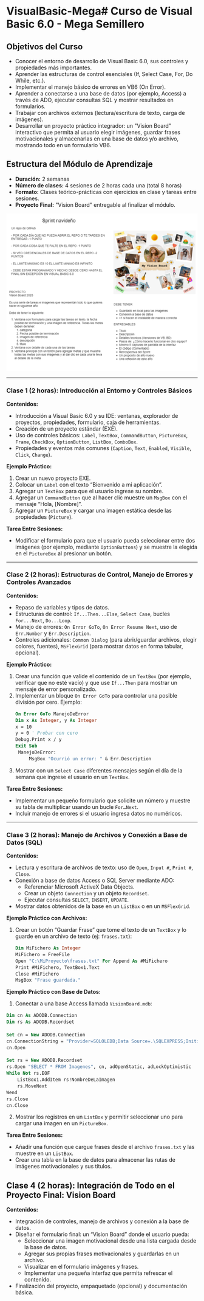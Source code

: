 # VisualBasic-Mega# Curso de Visual Basic 6.0 - Mega Semillero


## Objetivos del Curso

- Conocer el entorno de desarrollo de Visual Basic 6.0, sus controles y propiedades más importantes.
- Aprender las estructuras de control esenciales (If, Select Case, For, Do While, etc.).
- Implementar el manejo básico de errores en VB6 (On Error).
- Aprender a conectarse a una base de datos (por ejemplo, Access) a través de ADO, ejecutar consultas SQL y mostrar resultados en formularios.
- Trabajar con archivos externos (lectura/escritura de texto, carga de imágenes).
- Desarrollar un proyecto práctico integrador: un "Vision Board" interactivo que permita al usuario elegir imágenes, guardar frases motivacionales y almacenarlas en una base de datos y/o archivo, mostrando todo en un formulario VB6.

## Estructura del Módulo de Aprendizaje

- **Duración:** 2 semanas
- **Número de clases:** 4 sesiones de 2 horas cada una (total 8 horas)
- **Formato:** Clases teórico-prácticas con ejercicios en clase y tareas entre sesiones.
- **Proyecto Final:** "Vision Board" entregable al finalizar el módulo.

![Proyecto final](images\proyecto.png)



---

### Clase 1 (2 horas): Introducción al Entorno y Controles Básicos

**Contenidos:**
- Introducción a Visual Basic 6.0 y su IDE: ventanas, explorador de proyectos, propiedades, formulario, caja de herramientas.
- Creación de un proyecto estándar (EXE).
- Uso de controles básicos: `Label`, `TextBox`, `CommandButton`, `PictureBox`, `Frame`, `CheckBox`, `OptionButton`, `ListBox`, `ComboBox`.
- Propiedades y eventos más comunes (`Caption`, `Text`, `Enabled`, `Visible`, `Click`, `Change`).

**Ejemplo Práctico:**
1. Crear un nuevo proyecto EXE.
2. Colocar un `Label` con el texto “Bienvenido a mi aplicación”.
3. Agregar un `TextBox` para que el usuario ingrese su nombre.
4. Agregar un `CommandButton` que al hacer clic muestre un `MsgBox` con el mensaje “Hola, [Nombre]”.
5. Agregar un `PictureBox` y cargar una imagen estática desde las propiedades (`Picture`).

**Tarea Entre Sesiones:**
- Modificar el formulario para que el usuario pueda seleccionar entre dos imágenes (por ejemplo, mediante `OptionButtons`) y se muestre la elegida en el `PictureBox` al presionar un botón.

---

### Clase 2 (2 horas): Estructuras de Control, Manejo de Errores y Controles Avanzados

**Contenidos:**
- Repaso de variables y tipos de datos.
- Estructuras de control: `If...Then...Else`, `Select Case`, bucles `For...Next`, `Do...Loop`.
- Manejo de errores: `On Error GoTo`, `On Error Resume Next`, uso de `Err.Number` y `Err.Description`.
- Controles adicionales: `Common Dialog` (para abrir/guardar archivos, elegir colores, fuentes), `MSFlexGrid` (para mostrar datos en forma tabular, opcional).

**Ejemplo Práctico:**
1. Crear una función que valide el contenido de un `TextBox` (por ejemplo, verificar que no esté vacío) y que use `If...Then` para mostrar un mensaje de error personalizado.
2. Implementar un bloque `On Error GoTo` para controlar una posible división por cero. Ejemplo:
   ```vb
   On Error GoTo ManejoDeError
   Dim x As Integer, y As Integer
   x = 10
   y = 0 ' Probar con cero
   Debug.Print x / y
   Exit Sub
    ManejoDeError:
        MsgBox "Ocurrió un error: " & Err.Description

3. Mostrar con un `Select Case` diferentes mensajes según el día de la semana que ingrese el usuario en un `TextBox`.

**Tarea Entre Sesiones:**
- Implementar un pequeño formulario que solicite un número y muestre su tabla de multiplicar usando un bucle `For…Next`. 
- Incluir manejo de errores si el usuario ingresa datos no numéricos.

---

### Clase 3 (2 horas): Manejo de Archivos y Conexión a Base de Datos (SQL)

**Contenidos:**
- Lectura y escritura de archivos de texto: uso de `Open`, `Input #`, `Print #`, `Close`.
- Conexión a base de datos Access o SQL Server mediante ADO:
  - Referenciar Microsoft ActiveX Data Objects.
  - Crear un objeto `Connection` y un objeto `Recordset`.
  - Ejecutar consultas `SELECT`, `INSERT`, `UPDATE`.
- Mostrar datos obtenidos de la base en un `ListBox` o en un `MSFlexGrid`.

**Ejemplo Práctico con Archivos:**
1. Crear un botón “Guardar Frase” que tome el texto de un `TextBox` y lo guarde en un archivo de texto (ej: `frases.txt`):
   ```vb
   Dim MiFichero As Integer
   MiFichero = FreeFile
   Open "C:\MiProyecto\frases.txt" For Append As #MiFichero
   Print #MiFichero, TextBox1.Text
   Close #MiFichero
   MsgBox "Frase guardada."

**Ejemplo Práctico con Base de Datos:**

1. Conectar a una base Access llamada `VisionBoard.mdb`:

```vb
Dim cn As ADODB.Connection
Dim rs As ADODB.Recordset

Set cn = New ADODB.Connection
cn.ConnectionString = "Provider=SQLOLEDB;Data Source=.\SQLEXPRESS;Initial Catalog=ImágenesDB;Integrated Security=SSPI;"
cn.Open

Set rs = New ADODB.Recordset
rs.Open "SELECT * FROM Imagenes", cn, adOpenStatic, adLockOptimistic
While Not rs.EOF
    ListBox1.AddItem rs!NombreDeLaImagen
    rs.MoveNext
Wend
rs.Close
cn.Close
```

2. Mostrar los registros en un `ListBox` y permitir seleccionar uno para cargar una imagen en un `PictureBox`.

**Tarea Entre Sesiones:**

- Añadir una función que cargue frases desde el archivo `frases.txt` y las muestre en un `ListBox`.
- Crear una tabla en la base de datos para almacenar las rutas de imágenes motivacionales y sus títulos.

## Clase 4 (2 horas): Integración de Todo en el Proyecto Final: Vision Board

**Contenidos:**
 - Integración de controles, manejo de archivos y conexión a la base de datos.
 - Diseñar el formulario final: un “Vision Board” donde el usuario pueda:
   - Seleccionar una imagen motivacional desde una lista cargada desde la base de datos.
   - Agregar sus propias frases motivacionales y guardarlas en un archivo.
   - Visualizar en el formulario imágenes y frases.
   - Implementar una pequeña interfaz que permita refrescar el contenido.
- Finalización del proyecto, empaquetado (opcional) y documentación básica.

